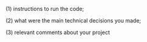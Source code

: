 (1) instructions to run the code; 


(2) what were the main technical decisions you made; 


(3) relevant comments about your project
